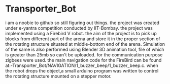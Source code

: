 # Transporter_Bot
i am a noobie to github so still figuring out things.
the project was created under e-yantra competition conducted by IIT-Bombay.
the project was implemented using a Firebird V robot.
the aim of the project is to pick up blocks from different part of the arena and store it in the proper section of the  rotating structure  situated at middle-bottom end of the arena.
Simulation of the same is also performed using Blender 3D animation tool, file of which is greater than 25mb so can't be uploaded.
for the communication purpose zigbees were used.
the main navigation code for the FireBird can be found at:-Transporter_Bot/NAVIGATION/1_buzzer_beep/1_buzzer_beep.c.
when the robot drops the object,a small arduino program was written to control the rotating structure mounted on a stepper motor.

